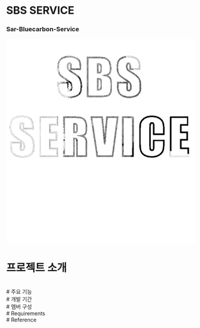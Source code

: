 # SBS SERVICE
### Sar-Bluecarbon-Service

![Main Page Logo](streamlit/logo/mainpage_logo_bk.gif)

# 프로젝트 소개
<br>
# 주요 기능
<br>
# 개발 기간
<br>
# 멤버 구성
<br>
# Requirements
<br>
# Reference
<br>
